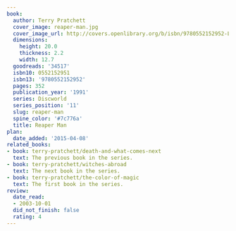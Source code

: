 ```yaml
---
book:
  author: Terry Pratchett
  cover_image: reaper-man.jpg
  cover_image_url: http://covers.openlibrary.org/b/isbn/9780552152952-L.jpg
  dimensions:
    height: 20.0
    thickness: 2.2
    width: 12.7
  goodreads: '34517'
  isbn10: 0552152951
  isbn13: '9780552152952'
  pages: 352
  publication_year: '1991'
  series: Discworld
  series_position: '11'
  slug: reaper-man
  spine_color: '#7c776a'
  title: Reaper Man
plan:
  date_added: '2015-04-08'
related_books:
- book: terry-pratchett/death-and-what-comes-next
  text: The previous book in the series.
- book: terry-pratchett/witches-abroad
  text: The next book in the series.
- book: terry-pratchett/the-color-of-magic
  text: The first book in the series.
review:
  date_read:
  - 2003-10-01
  did_not_finish: false
  rating: 4
---
```


